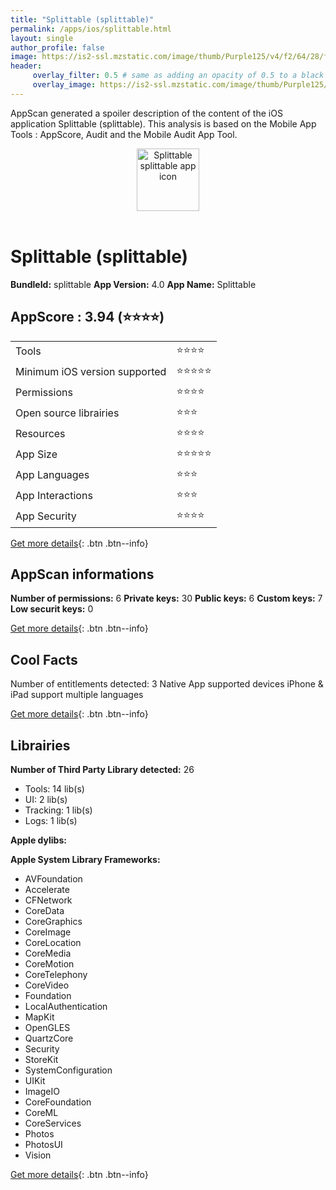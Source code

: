 ```yaml
---
title: "Splittable (splittable)"
permalink: /apps/ios/splittable.html
layout: single
author_profile: false
image: https://is2-ssl.mzstatic.com/image/thumb/Purple125/v4/f2/64/28/f264288e-8439-9909-4011-230b230c16da/AppIcon1-1x_U007emarketing-0-10-0-85-220.png/512x512bb.jpg
header: 
     overlay_filter: 0.5 # same as adding an opacity of 0.5 to a black background
     overlay_image: https://is2-ssl.mzstatic.com/image/thumb/Purple125/v4/f2/64/28/f264288e-8439-9909-4011-230b230c16da/AppIcon1-1x_U007emarketing-0-10-0-85-220.png/512x512bb.jpg
---
```

AppScan generated a spoiler description of the content of the iOS application Splittable (splittable). This analysis is based on the Mobile App Tools : AppScore, Audit and the Mobile Audit App Tool.

  
  
<div style="text-align: center;"><img src="https://is2-ssl.mzstatic.com/image/thumb/Purple125/v4/f2/64/28/f264288e-8439-9909-4011-230b230c16da/AppIcon1-1x_U007emarketing-0-10-0-85-220.png/512x512bb.jpg" width="100" height="100" alt="Splittable splittable app icon"></div></br>
  
# Splittable (splittable)

**BundleId:** splittable
**App Version:** 4.0
**App Name:** Splittable


## AppScore : 3.94 (⭐️⭐️⭐️⭐️) 

<table>
<tr><td> Tools </td><td> ⭐️⭐️⭐️⭐️ </td></tr>
<tr><td> Minimum iOS version supported </td><td> ⭐️⭐️⭐️⭐️⭐️ </td></tr>
<tr><td> Permissions </td><td> ⭐️⭐️⭐️⭐️ </td></tr>
<tr><td> Open source librairies </td><td> ⭐️⭐️⭐️ </td></tr>
<tr><td> Resources </td><td> ⭐️⭐️⭐️⭐️ </td></tr>
<tr><td> App Size </td><td> ⭐️⭐️⭐️⭐️⭐️ </td></tr>
<tr><td> App Languages </td><td> ⭐️⭐️⭐️ </td></tr>
<tr><td> App Interactions </td><td> ⭐️⭐️⭐️ </td></tr>
<tr><td> App Security </td><td> ⭐️⭐️⭐️⭐️ </td></tr>
</table>

[Get more details](/pricing.html){: .btn .btn--info}  
  
## AppScan informations 

**Number of permissions:** 6
**Private keys:** 30
**Public keys:** 6
**Custom keys:** 7
**Low securit keys:** 0
  
[Get more details](/pricing.html){: .btn .btn--info}

## Cool Facts

Number of entitlements detected: 3
Native App
supported devices iPhone & iPad
support multiple languages
  
[Get more details](/pricing.html){: .btn .btn--info}

## Librairies 
**Number of Third Party Library detected:** 26
- Tools: 14 lib(s)
- UI: 2 lib(s)
- Tracking: 1 lib(s)
- Logs: 1 lib(s)

**Apple dylibs:**


**Apple System Library Frameworks:**
- AVFoundation
- Accelerate
- CFNetwork
- CoreData
- CoreGraphics
- CoreImage
- CoreLocation
- CoreMedia
- CoreMotion
- CoreTelephony
- CoreVideo
- Foundation
- LocalAuthentication
- MapKit
- OpenGLES
- QuartzCore
- Security
- StoreKit
- SystemConfiguration
- UIKit
- ImageIO
- CoreFoundation
- CoreML
- CoreServices
- Photos
- PhotosUI
- Vision


  
[Get more details](/pricing.html){: .btn .btn--info}

